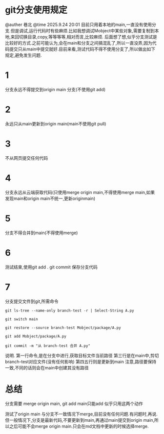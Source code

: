 # git分支使用规定

@auther 巷北
@time 2025.9.24 20:01
目前只用着本地的main,一直没有使用分支.但是调试,运行代码时有些麻烦.比如我想调试Mobject中某些对象,需要复制到本地,来回切换目录,copy,等等等等,相对而言,比较麻烦.
后面想了想,似乎分支测试是比较好的方式.之前可能认为,会在main和分支之间搞混乱了,所以一直没弄,因为代码提交只从main中提交就好.目前来看,测试代码不得不使用分支了,所以做出如下规定,避免发生问题.

# 1
分支永远不得提交到origin main 分支(不使用git add)

# 2
永远只从main更新到origin main(main不使用git pull)

# 3
不从网页提交任何代码

# 4
分支永远从云端获取代码(只使用merge origin main,不得使用merge main,如果发现main和origin main不统一,更新originmain)

# 5
分支不得合并到main(不得使用merge)

# 6
测试结束,使用git add . git commit 保存分支代码

# 7
分支提交文件到git,所需命令
~~~git
git ls-tree --name-only branch-test -r | Select-String A.py   

git switch main

git restore --source branch-test Mobject/package/A.py

git add Mobject/package/A.py

git commit -m "从 branch-test 合并 A.py"
~~~
说明.
第一行命令,是在分支中进行,获取目标文件当前路径
第三行是在main中,剪切branch-test对应文件(没有任何影响)
第四五行则是更新到main
注意,路径要保持一致,不同的话则会在main中创建其没有路径

# 总结
分支需要 merge origin main, git add
main只能add
似乎只用这两个动作

测试了origin main 与分支不一致情况下merge,目前没有任何问题.有问题时,再说.但一般情况下,分支是最新代码,不要更新到main,再通过main提交到origin main,所以之后可能不会merge origin main.只会在md文档中更新的时候选择merge.



